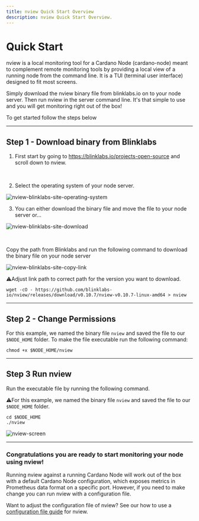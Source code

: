 ```yaml
---
title: nview Quick Start Overview
description: nview Quick Start Overview.
---
```


# Quick Start

nview is a local monitoring tool for a Cardano Node (cardano-node) meant to complement remote monitoring tools by providing a local view of a running node from the command line. It is a TUI (terminal user interface) designed to fit most screens. 

Simply download the nview binary file from blinklabs.io on to your node server. Then run nview in the server command line. It's that simple to use and you will get monitoring right out of the box! 

To get started follow the steps below

***


## Step 1 - Download binary from Blinklabs

1. First start by going to <a href="https://blinklabs.io/projects-open-source" target="_blank">https://blinklabs.io/projects-open-source</a> and scroll down to nview. 
<br>

2. Select the operating system of your node server.

![nview-blinklabs-site-operating-system](/nview-blinklabs-site-operating-system.png)
<br>

3. You can either download the binary file and move the file to your node server or...  

![nview-blinklabs-site-download](/nview-blinklabs-site-download.png)

<br>

Copy the path from Blinklabs and run the following command to download the binary file on your node server

![nview-blinklabs-site-copy-link](/nview-blinklabs-site-copy-link.png)
<br>

⚠️Adjust link path to correct path for the version you want to download. 

```
wget -cO - https://github.com/blinklabs-io/nview/releases/download/v0.10.7/nview-v0.10.7-linux-amd64 > nview
```

***


## Step 2 - Change Permissions

For this example, we named the binary file `nview` and saved the file to our `$NODE_HOME` folder. To make the file executable run the following command:

```
chmod +x $NODE_HOME/nview
```


***


## Step 3 Run nview

Run the executable file by running the following command.

⚠️For this example, we named the binary file `nview` and saved the file to our `$NODE_HOME` folder.

```
cd $NODE_HOME
./nview
```

![nview-screen](/nview-screen.png)

***


### Congratulations you are ready to start monitoring your node using nview!

Running nview against a running Cardano Node will work out of the box with a default Cardano Node configuration, which exposes metrics in Prometheus data format on a specific port. However, if you need to make change you can run nview with a configuration file. 

Want to adjust the configuration file of nview? See our how to use a [configuration file guide](../using-config-file) for nview.
